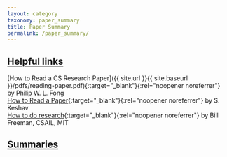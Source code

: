 ```yaml
---
layout: category
taxonomy: paper_summary
title: Paper Summary
permalink: /paper_summary/
---
```

## <ins>Helpful links</ins>
[How to Read a CS Research Paper]({{ site.url }}{{ site.baseurl }}/pdfs/reading-paper.pdf){:target="_blank"}{:rel="noopener noreferrer"} by Philip W. L. Fong<br>
[How to Read a Paper](/pdfs/HowtoReadPaper.pdf){:target="_blank"}{:rel="noopener noreferrer"} by S. Keshav<br>
[How to do research](http://people.csail.mit.edu/billf/publications/How_To_Do_Research.pdf){:target="_blank"}{:rel="noopener noreferrer"} by Bill Freeman, CSAIL, MIT<br>

## <ins>Summaries</ins>

